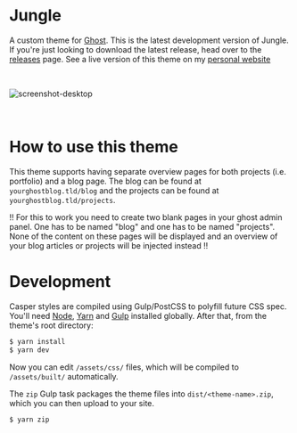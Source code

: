 # Jungle

A custom theme for [Ghost](http://github.com/tryghost/ghost/). This is the latest development version of Jungle. If you're just looking to download the latest release, head over to the [releases](https://github.com/florianschmidt1994/ghost-theme-jungle/releases) page. See a live version of this theme on my [personal website](https://florianschmidt.me)

&nbsp;

![screenshot-desktop](https://user-images.githubusercontent.com/6798306/73660366-55ff7600-4698-11ea-8eb3-6fed4c105211.png)

&nbsp;

# How to use this theme
This theme supports having separate overview pages for both projects (i.e. portfolio) and a blog page. The blog can be found at `yourghostblog.tld/blog` and the projects can be found at `yourghostblog.tld/projects`.

!! For this to work you need to create two blank pages in your ghost admin panel. One has to be named "blog" and one has to be named "projects". None of the content on these pages will be displayed and an overview of your blog articles or projects will be injected instead !!


# Development

Casper styles are compiled using Gulp/PostCSS to polyfill future CSS spec. You'll need [Node](https://nodejs.org/), [Yarn](https://yarnpkg.com/) and [Gulp](https://gulpjs.com) installed globally. After that, from the theme's root directory:

```bash
$ yarn install
$ yarn dev
```

Now you can edit `/assets/css/` files, which will be compiled to `/assets/built/` automatically.

The `zip` Gulp task packages the theme files into `dist/<theme-name>.zip`, which you can then upload to your site.

```bash
$ yarn zip
```
